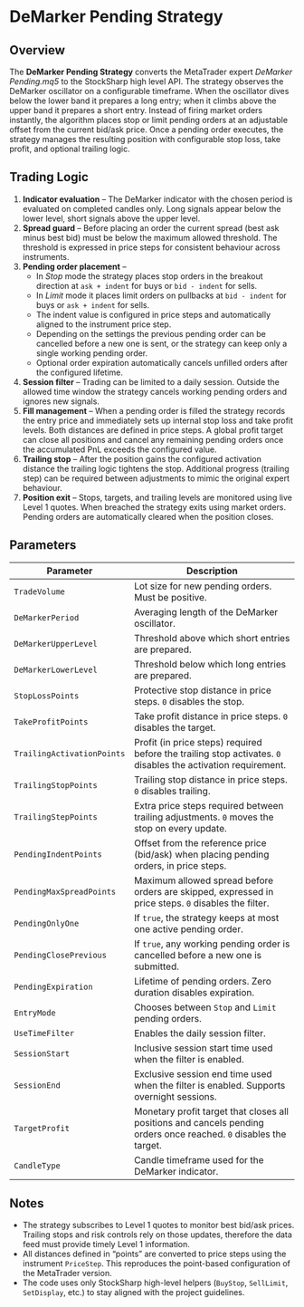 # DeMarker Pending Strategy

## Overview

The **DeMarker Pending Strategy** converts the MetaTrader expert *DeMarker Pending.mq5* to the StockSharp high level API. The strategy observes the DeMarker oscillator on a configurable timeframe. When the oscillator dives below the lower band it prepares a long entry; when it climbs above the upper band it prepares a short entry. Instead of firing market orders instantly, the algorithm places stop or limit pending orders at an adjustable offset from the current bid/ask price. Once a pending order executes, the strategy manages the resulting position with configurable stop loss, take profit, and optional trailing logic.

## Trading Logic

1. **Indicator evaluation** – The DeMarker indicator with the chosen period is evaluated on completed candles only. Long signals appear below the lower level, short signals above the upper level.
2. **Spread guard** – Before placing an order the current spread (best ask minus best bid) must be below the maximum allowed threshold. The threshold is expressed in price steps for consistent behaviour across instruments.
3. **Pending order placement** –
   - In *Stop* mode the strategy places stop orders in the breakout direction at `ask + indent` for buys or `bid - indent` for sells.
   - In *Limit* mode it places limit orders on pullbacks at `bid - indent` for buys or `ask + indent` for sells.
   - The indent value is configured in price steps and automatically aligned to the instrument price step.
   - Depending on the settings the previous pending order can be cancelled before a new one is sent, or the strategy can keep only a single working pending order.
   - Optional order expiration automatically cancels unfilled orders after the configured lifetime.
4. **Session filter** – Trading can be limited to a daily session. Outside the allowed time window the strategy cancels working pending orders and ignores new signals.
5. **Fill management** – When a pending order is filled the strategy records the entry price and immediately sets up internal stop loss and take profit levels. Both distances are defined in price steps. A global profit target can close all positions and cancel any remaining pending orders once the accumulated PnL exceeds the configured value.
6. **Trailing stop** – After the position gains the configured activation distance the trailing logic tightens the stop. Additional progress (trailing step) can be required between adjustments to mimic the original expert behaviour.
7. **Position exit** – Stops, targets, and trailing levels are monitored using live Level 1 quotes. When breached the strategy exits using market orders. Pending orders are automatically cleared when the position closes.

## Parameters

| Parameter | Description |
|-----------|-------------|
| `TradeVolume` | Lot size for new pending orders. Must be positive. |
| `DeMarkerPeriod` | Averaging length of the DeMarker oscillator. |
| `DeMarkerUpperLevel` | Threshold above which short entries are prepared. |
| `DeMarkerLowerLevel` | Threshold below which long entries are prepared. |
| `StopLossPoints` | Protective stop distance in price steps. `0` disables the stop. |
| `TakeProfitPoints` | Take profit distance in price steps. `0` disables the target. |
| `TrailingActivationPoints` | Profit (in price steps) required before the trailing stop activates. `0` disables the activation requirement. |
| `TrailingStopPoints` | Trailing stop distance in price steps. `0` disables trailing. |
| `TrailingStepPoints` | Extra price steps required between trailing adjustments. `0` moves the stop on every update. |
| `PendingIndentPoints` | Offset from the reference price (bid/ask) when placing pending orders, in price steps. |
| `PendingMaxSpreadPoints` | Maximum allowed spread before orders are skipped, expressed in price steps. `0` disables the filter. |
| `PendingOnlyOne` | If `true`, the strategy keeps at most one active pending order. |
| `PendingClosePrevious` | If `true`, any working pending order is cancelled before a new one is submitted. |
| `PendingExpiration` | Lifetime of pending orders. Zero duration disables expiration. |
| `EntryMode` | Chooses between `Stop` and `Limit` pending orders. |
| `UseTimeFilter` | Enables the daily session filter. |
| `SessionStart` | Inclusive session start time used when the filter is enabled. |
| `SessionEnd` | Exclusive session end time used when the filter is enabled. Supports overnight sessions. |
| `TargetProfit` | Monetary profit target that closes all positions and cancels pending orders once reached. `0` disables the target. |
| `CandleType` | Candle timeframe used for the DeMarker indicator. |

## Notes

- The strategy subscribes to Level 1 quotes to monitor best bid/ask prices. Trailing stops and risk controls rely on those updates, therefore the data feed must provide timely Level 1 information.
- All distances defined in “points” are converted to price steps using the instrument `PriceStep`. This reproduces the point-based configuration of the MetaTrader version.
- The code uses only StockSharp high-level helpers (`BuyStop`, `SellLimit`, `SetDisplay`, etc.) to stay aligned with the project guidelines.
